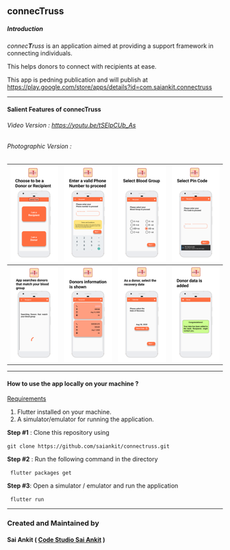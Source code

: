 ## connecTruss

##### Introduction

*connec**T**russ* is an application aimed at providing a support framework in connecting individuals. 

This helps donors to connect with recipients at ease. 

This app is pedning publication and will publish at https://play.google.com/store/apps/details?id=com.saiankit.connectruss

------

#### Salient Features of connecTruss

###### Video Version : https://youtu.be/tSElpCUb_As



###### Photographic Version :

| ![1](assets/1.png) | ![1](assets/2.png) | ![1](assets/3.png) | ![1](assets/4.png) |
| ----------------------------------------------------- | ----------------------------------------------------- | ----------------------------------------------------- | ----------------------------------------------------- |
| ![1](assets/5.png) | ![1](assets/6.png) | ![1](assets/7.png) | ![1](assets/8.png) |

------

#### How to use the app locally on your machine ?

<u>Requirements</u>

1. Flutter installed on your machine.
2. A simulator/emulator for running the application.

**Step #1** : Clone this repository using 

``` git clone https://github.com/saiankit/connectruss.git ```

**Step #2** : Run the following command in the directory

``` flutter packages get```

**Step #3**: Open a simulator / emulator and run the application

``` flutter run```


- - - -
### Created and Maintained by 
#### Sai Ankit ( [Code Studio Sai Ankit](https://www.youtube.com/c/CodeStudioSaiAnkit?sub_confirmation=1) ) 